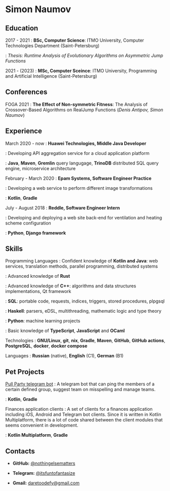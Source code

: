 Simon Naumov
============

Education
---------

2017 - 2021
: **BSc, Computer Science**: ITMO University, Computer Technologies Department (Saint-Petersburg)

: *Thesis: Runtime Analysis of Evolutionary Algorithms on Asymmetric Jump Functions*

2021 - (2023)
: **MSc, Computer Sceince**: ITMO University, Programming and Artificial Intelligence (Saint-Petersburg)

Conferences
-----------

FOGA 2021
: **The Effect of Non-symmetric Fitness**: The Analysis of Crossover-Based Algorithms on RealJump Functions (*Denis Antipov, Simon Naumov*)

Experience
----------

March 2020 - now
: **Huawei Technologies, Middle Java Developer**

: Developing API aggregation service for a cloud application platform

: **Java**, **Maven**, **Gremlin** query langugage, **TrinoDB** distributed SQL query engine,
  microservice architecture

February - March 2020
: **Epam Systems, Software Engineer Practice**

: Developing a web service to perform different image transformations

: **Kotlin**, **Gradle**

July - August 2018
: **Reddle, Software Engineer Intern**

: Developing and deploying a web site back-end for ventilation and heating scheme configuration

: **Python**, **Django framework**

Skills
------

Programming Languages
: Confident knowledge of **Kotlin and Java**: web services, translation methods, parallel programming,
  distributed systems

: Advanced knowledge of **Rust**

: Advanced knowledge of **C++**: algorithms and data structures implementations, Qt framework

: **SQL**: portable code, requests, indices, triggers, stored procedures, plpgsql

: **Haskell**: parsers, eDSL, multithreading, mathematic logic and type theory

: **Python**: machine learning projects

: Basic knowledge of **TypeScript**, **JavaScript** and **OCaml**

Technologies
: **GNU/Linux**, **git**, **nix**, **Gradle**, **Maven**, **GitHub**, **GitHub actions**, **PostgreSQL**,
  **docker**, **docker compose**

Languages
: **Russian** (native), **English** (C1), **German** (B1)

Pet Projects
------------

[Pull Party telegram bot](https://github.com/pool-party/pull-party-bot)
: A telegram bot that can ping the members of a certain defined group, suggest team on misspelling and manage teams. 

: **Kotlin**, **Gradle**

Finances application clients
: A set of clients for a finances application including iOS, Android and Telegram bot clients. Since it is written in
  Kotlin Multiplatform, there is a lot of code shared between the client modules that seems convenient in development.

: **Kotlin Multiplatform**, **Gradle**

Contacts
--------

- **GitHub:** [\@nothingelsematters](https://github.com/nothingelsematters)

- **Telegram:** [\@itsfuntofantasize](https://t.me/itsfuntofantasize)

- **Gmail:** [daretoodefy@gmail.com](mailto:daretoodefy@gmail.com)
